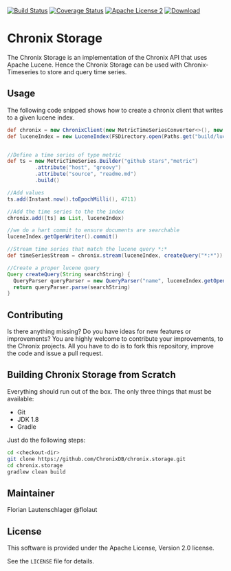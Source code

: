 [![Build Status](https://travis-ci.org/ChronixDB/chronix.storage.svg)](https://travis-ci.org/ChronixDB/chronix.storage)
[![Coverage Status](https://coveralls.io/repos/github/ChronixDB/chronix.storage/badge.svg?branch=master)](https://coveralls.io/github/ChronixDB/chronix.storage?branch=master)
[![Apache License 2](http://img.shields.io/badge/license-ASF2-blue.svg)](https://github.com/ChronixDB/chronix.storage/blob/master/LICENSE)
[ ![Download](https://api.bintray.com/packages/chronix/maven/chronix-storage/images/download.svg) ](https://bintray.com/chronix/maven/chronix-storage/_latestVersion)

# Chronix Storage
The Chronix Storage is an implementation of the Chronix API that uses Apache Lucene.
Hence the Chronix Storage can be used with Chronix-Timeseries to store and query time series.

## Usage
The following code snipped shows how to create a chronix client that writes to a given lucene index.
```groovy
def chronix = new ChronixClient(new MetricTimeSeriesConverter<>(), new ChronixLuceneStorage(200, ChronixTimeSeriesDefaults.GROUP_BY, ChronixTimeSeriesDefaults.REDUCE))
def luceneIndex = new LuceneIndex(FSDirectory.open(Paths.get("build/lucene")), new StandardAnalyzer())


//Define a time series of type metric
def ts = new MetricTimeSeries.Builder("github stars","metric")
         .attribute("host", "groovy")
         .attribute("source", "readme.md")
         .build()

//Add values
ts.add(Instant.now().toEpochMilli(), 4711)

//Add the time series to the the index
chronix.add([ts] as List, luceneIndex)

//we do a hart commit to ensure documents are searchable
luceneIndex.getOpenWriter().commit()

//Stream time series that match the lucene query *:*
def timeSeriesStream = chronix.stream(luceneIndex, createQuery("*:*"))

//Create a proper lucene query
Query createQuery(String searchString) {
  QueryParser queryParser = new QueryParser("name", luceneIndex.getOpenWriter().getAnalyzer())
  return queryParser.parse(searchString)
}
```

## Contributing
Is there anything missing? Do you have ideas for new features or improvements? You are highly welcome to contribute
your improvements, to the Chronix projects. All you have to do is to fork this repository,
improve the code and issue a pull request.

## Building Chronix Storage from Scratch
Everything should run out of the box. The only three things that must be available:
- Git
- JDK 1.8
- Gradle

Just do the following steps:

```bash
cd <checkout-dir>
git clone https://github.com/ChronixDB/chronix.storage.git
cd chronix.storage
gradlew clean build
```

## Maintainer

Florian Lautenschlager @flolaut

## License

This software is provided under the Apache License, Version 2.0 license.

See the `LICENSE` file for details.
